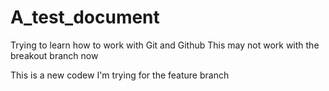 # A_test_document
Trying to learn how to work with Git and Github
This may not work with the breakout branch now

This is a new codew I'm trying for the feature branch
